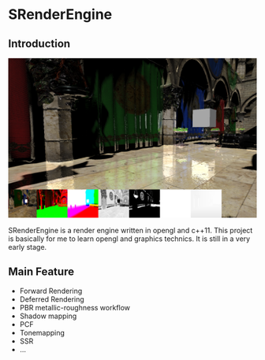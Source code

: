 # SRenderEngine

## Introduction

![test](README.assets/test.png)

SRenderEngine is a render engine written in opengl and c++11. This project is basically for me to learn opengl and graphics technics. It is still in a very early stage.



## Main Feature

- Forward Rendering
- Deferred Rendering
- PBR metallic-roughness workflow
- Shadow mapping
- PCF
- Tonemapping
- SSR
- ...